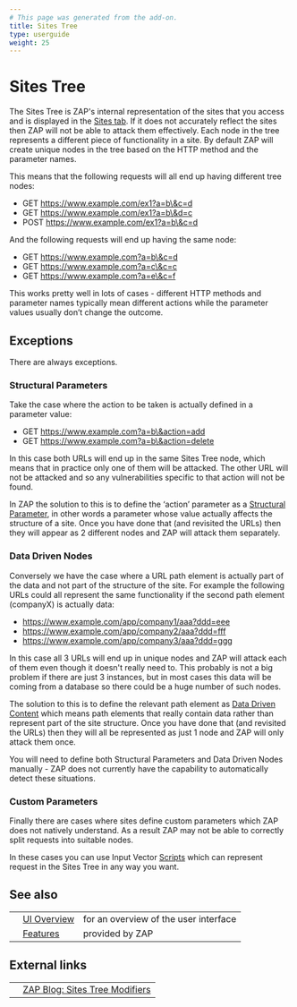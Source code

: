 ```yaml
---
# This page was generated from the add-on.
title: Sites Tree
type: userguide
weight: 25
---
```


# Sites Tree

The Sites Tree is ZAP's internal representation of the sites that you access and is displayed in the [Sites tab](/docs/desktop/ui/tabs/sites/).
If it does not accurately reflect the sites then ZAP will not be able to attack them effectively.
Each node in the tree represents a different piece of functionality in a site.
By default ZAP will create unique nodes in the tree based on the HTTP method and the parameter names.

This means that the following requests will all end up having different tree nodes:

* GET https://www.example.com/ex1?a=b\&c=d
* GET https://www.example.com/ex1?a=b\&d=c
* POST https://www.example.com/ex1?a=b\&c=d

And the following requests will end up having the same node:


* GET https://www.example.com?a=b\&c=d
* GET https://www.example.com?a=c\&c=c
* GET https://www.example.com?a=e\&c=f

This works pretty well in lots of cases - different HTTP methods and parameter names typically mean different actions while the parameter values usually don’t change the outcome.

## Exceptions

There are always exceptions.

### Structural Parameters

Take the case where the action to be taken is actually defined in a parameter value:

* GET https://www.example.com?a=b\&action=add
* GET https://www.example.com?a=b\&action=delete

In this case both URLs will end up in the same Sites Tree node, which means that in practice only one of them will be attacked. The other URL will not be attacked and so any vulnerabilities specific to that action will not be found.

In ZAP the solution to this is to define the ‘action’ parameter as a [Structural Parameter](/docs/desktop/start/features/structparams/),
in other words a parameter whose value actually affects the structure of a site.
Once you have done that (and revisited the URLs) then they will appear as 2 different nodes and ZAP will attack them separately.

### Data Driven Nodes

Conversely we have the case where a URL path element is actually part of the data and not part of the structure of the site. For example the following URLs could all represent the same functionality if the second path element (companyX) is actually data:

* https://www.example.com/app/company1/aaa?ddd=eee
* https://www.example.com/app/company2/aaa?ddd=fff
* https://www.example.com/app/company3/aaa?ddd=ggg

In this case all 3 URLs will end up in unique nodes and ZAP will attack each of them even though it doesn't really need to. This probably is not a big problem if there are just 3 instances, but in most cases this data will be coming from a database so there could be a huge number of such nodes.

The solution to this is to define the relevant path element as [Data Driven Content](/docs/desktop/start/features/ddc/) which means path elements that really contain data rather than represent part of the site structure.
Once you have done that (and revisited the URLs) then they will all be represented as just 1 node and ZAP will only attack them once.

You will need to define both Structural Parameters and Data Driven Nodes manually - ZAP does not currently have the capability to automatically detect these situations.

### Custom Parameters

Finally there are cases where sites define custom parameters which ZAP does not natively understand. As a result ZAP may not be able to correctly split requests into suitable nodes.

In these cases you can use Input Vector [Scripts](/docs/desktop/start/features/scripts/) which can represent request in the Sites Tree in any way you want.

## See also

|   |                                           |                                       |
|---|-------------------------------------------|---------------------------------------|
|   | [UI Overview](/docs/desktop/ui/)          | for an overview of the user interface |
|   | [Features](/docs/desktop/start/features/) | provided by ZAP                       |

## External links

|   |                                                                          |
|---|--------------------------------------------------------------------------|
|   | [ZAP Blog: Sites Tree Modifiers](/blog/2020-09-22-sites-tree-modifiers/) |
